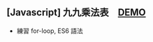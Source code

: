 ## [Javascript] 九九乘法表　[DEMO](https://qiiwiiq.github.io/JS_MultiplicationChart/)
* 練習 for-loop, ES6 語法
